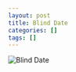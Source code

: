 ```yaml
---
layout: post
title: Blind Date
categories: []
tags: []
---
```

![Blind Date](https://m.media-amazon.com/images/M/MV5BMGU1OTVhNTQtOTRmNy00OTUyLThmODQtY2Q0MjM3ZDg2YTQ5XkEyXkFqcGdeQXVyMTQxNzMzNDI@._V1.jpg)
